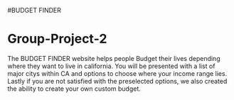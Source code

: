 #BUDGET FINDER
# Group-Project-2
  The BUDGET FINDER website helps people Budget their lives depending where they want to live in california.
  You will be presented with a list of major citys within CA and options to choose where your income range lies.
  Lastly if you are not satisfied with the preselected options, we also created the ability to create your own custom budget.
  
